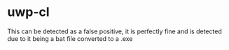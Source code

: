 # uwp-cl
This can be detected as a false positive, it is perfectly fine and is detected due to it being a bat file converted to a .exe
